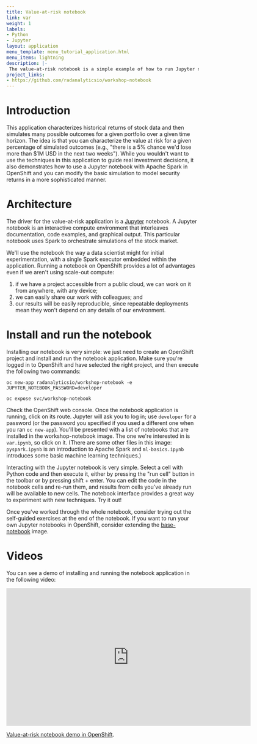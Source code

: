 ```yaml
---
title: Value-at-risk notebook
link: var
weight: 1
labels:
- Python
- Jupyter
layout: application
menu_template: menu_tutorial_application.html
menu_items: lightning
description: |-
 The value-at-risk notebook is a simple example of how to run Jupyter notebooks on OpenShift, Monte Carlo simulations in Spark, and how to interactively explore data to find better ways to model it.
project_links:
- https://github.com/radanalyticsio/workshop-notebook
---
```


<h1 id="introduction">Introduction</h1>

This application characterizes historical returns of stock data and then
simulates many possible outcomes for a given portfolio over a given time
horizon. The idea is that you can characterize the value at risk for a given
percentage of simulated outcomes (e.g., "there is a 5% chance we'd lose more
than $1M USD in the next two weeks"). While you wouldn't want to use the
techniques in this application to guide real investment decisions, it also
demonstrates how to use a Jupyter notebook with Apache Spark in OpenShift and
you can modify the basic simulation to model security returns in a more
sophisticated manner.

<h1 id="architecture">Architecture</h1>

The driver for the value-at-risk application is a
[Jupyter](http://jupyter.org/) notebook. A Jupyter notebook is an interactive
compute environment that interleaves documentation, code examples, and
graphical output. This particular notebook uses Spark to orchestrate
simulations of the stock market.

We'll use the notebook the way a data scientist might for initial
experimentation, with a single Spark executor embedded within the application.
Running a notebook on OpenShift provides a lot of advantages even if we aren't
using scale-out compute:

1. if we have a project accessible from a public cloud, we can work on it from
anywhere, with any device;
2. we can easily share our work with colleagues; and
3. our results will be easily reproducible, since repeatable deployments mean they
won't depend on any details of our environment.

<h1 id="installation">Install and run the notebook</h1>

Installing our notebook is very simple:  we just need to create an OpenShift project and install and run the notebook application.  Make sure you're logged in to OpenShift and have selected the right project, and then execute the following two commands:

`oc new-app radanalyticsio/workshop-notebook -e JUPYTER_NOTEBOOK_PASSWORD=developer`

`oc expose svc/workshop-notebook`

Check the OpenShift web console.  Once the notebook application is running, click on its route.  Jupyter will ask you to log in; use `developer` for a password (or the password you specified if you used a different one when you ran `oc new-app`).  You'll be presented with a list of notebooks that are installed in the workshop-notebook image.  The one we're interested in is `var.ipynb`, so click on it.  (There are some other files in this image:  `pyspark.ipynb` is an introduction to Apache Spark and `ml-basics.ipynb` introduces some basic machine learning techniques.)

Interacting with the Jupyter notebook is very simple. Select a cell with Python
code and then execute it, either by pressing the "run cell" button in the
toolbar or by pressing shift + enter. You can edit the code in the notebook
cells and re-run them, and results from cells you've already run will be
available to new cells. The notebook interface provides a great way to
experiment with new techniques. Try it out!

Once you've worked through the whole notebook, consider trying out the
self-guided exercises at the end of the notebook. If you want to run your own
Jupyter notebooks in OpenShift, consider extending the
[base-notebook](https://github.com/radanalyticsio/base-notebook) image.

<h1 id="videos">Videos</h1>

You can see a demo of installing and running the notebook application in the
following video:

<iframe src="https://player.vimeo.com/video/194528216" width="640" height="360" frameborder="0" webkitallowfullscreen mozallowfullscreen allowfullscreen></iframe>
<p><a href="https://vimeo.com/194528216">Value-at-risk notebook demo in OpenShift</a>.</p>


